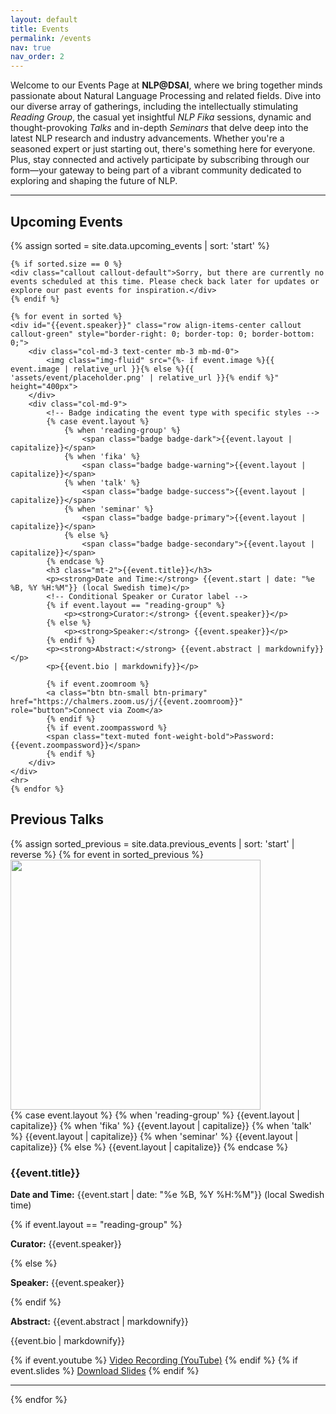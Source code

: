 ```yaml
---
layout: default
title: Events
permalink: /events
nav: true
nav_order: 2
---
```


<div class="contrainer mb-4">
    <p class="text-justify">Welcome to our Events Page at <strong>NLP@DSAI</strong>, where we bring together minds passionate about Natural Language Processing and related fields. Dive into our diverse array of gatherings, including the intellectually stimulating <em>Reading Group</em>, the casual yet insightful <em>NLP Fika</em> sessions, dynamic and thought-provoking <em>Talks</em> and in-depth <em>Seminars</em> that delve deep into the latest NLP research and industry advancements. Whether you're a seasoned expert or just starting out, there's something here for everyone. Plus, stay connected and actively participate by subscribing through our form—your gateway to being part of a vibrant community dedicated to exploring and shaping the future of NLP.</p> <div data-tf-live="01HH1W0ZC0FZEK862Q4CQCVKNE"></div><script src="//embed.typeform.com/next/embed.js"></script>
    <hr>
</div>

<div class="container mt-4">
    <h2 class="mb-4">Upcoming Events</h2>
    {% assign sorted = site.data.upcoming_events | sort: 'start' %}

    {% if sorted.size == 0 %}
    <div class="callout callout-default">Sorry, but there are currently no events scheduled at this time. Please check back later for updates or explore our past events for inspiration.</div>
    {% endif %}

    {% for event in sorted %}
    <div id="{{event.speaker}}" class="row align-items-center callout callout-green" style="border-right: 0; border-top: 0; border-bottom: 0;">
        <div class="col-md-3 text-center mb-3 mb-md-0">
            <img class="img-fluid" src="{%- if event.image %}{{ event.image | relative_url }}{% else %}{{ 'assets/event/placeholder.png' | relative_url }}{% endif %}" height="400px">
        </div>
        <div class="col-md-9">
            <!-- Badge indicating the event type with specific styles -->
            {% case event.layout %}
                {% when 'reading-group' %}
                    <span class="badge badge-dark">{{event.layout | capitalize}}</span>
                {% when 'fika' %}
                    <span class="badge badge-warning">{{event.layout | capitalize}}</span>
                {% when 'talk' %}
                    <span class="badge badge-success">{{event.layout | capitalize}}</span>
                {% when 'seminar' %}
                    <span class="badge badge-primary">{{event.layout | capitalize}}</span>
                {% else %}
                    <span class="badge badge-secondary">{{event.layout | capitalize}}</span>
            {% endcase %}
            <h3 class="mt-2">{{event.title}}</h3>
            <p><strong>Date and Time:</strong> {{event.start | date: "%e %B, %Y %H:%M"}} (local Swedish time)</p>
            <!-- Conditional Speaker or Curator label -->
            {% if event.layout == "reading-group" %}
                <p><strong>Curator:</strong> {{event.speaker}}</p>
            {% else %}
                <p><strong>Speaker:</strong> {{event.speaker}}</p>
            {% endif %}
            <p><strong>Abstract:</strong> {{event.abstract | markdownify}}</p>
            <p>{{event.bio | markdownify}}</p>

            {% if event.zoomroom %}
            <a class="btn btn-small btn-primary" href="https://chalmers.zoom.us/j/{{event.zoomroom}}" role="button">Connect via Zoom</a>
            {% endif %}
            {% if event.zoompassword %}
            <span class="text-muted font-weight-bold">Password: {{event.zoompassword}}</span>
            {% endif %}
        </div>
    </div>
    <hr>
    {% endfor %}

</div>

<!-- Previous Events Section -->
<div class="container mt-5">
    <h2 class="mb-4">Previous Talks</h2>
    {% assign sorted_previous = site.data.previous_events | sort: 'start' | reverse %}
    {% for event in sorted_previous %}
    <div id="{{event.speaker}}" class="row align-items-center" style="padding-top: 60px; margin-top: -60px;">
        <div class="col-md-3 text-center mb-3 mb-md-0">
            <img class="img-fluid" src="{%- if event.image %}{{ event.image | relative_url }}{% else %}{{ 'assets/event/placeholder.png' | relative_url }}{% endif %}" height="400px">
        </div>
        <div class="col-md-9">
            <!-- Badge indicating the event type with specific styles -->
            {% case event.layout %}
                {% when 'reading-group' %}
                    <span class="badge badge-dark">{{event.layout | capitalize}}</span>
                {% when 'fika' %}
                    <span class="badge badge-warning">{{event.layout | capitalize}}</span>
                {% when 'talk' %}
                    <span class="badge badge-success">{{event.layout | capitalize}}</span>
                {% when 'seminar' %}
                    <span class="badge badge-primary">{{event.layout | capitalize}}</span>
                {% else %}
                    <span class="badge badge-secondary">{{event.layout | capitalize}}</span>
            {% endcase %}
            <h3 class="mt-2">{{event.title}}</h3>
            <p><strong>Date and Time:</strong> {{event.start | date: "%e %B, %Y %H:%M"}} (local Swedish time)</p>
            <!-- Conditional Speaker or Curator label -->
            {% if event.layout == "reading-group" %}
                <p><strong>Curator:</strong> {{event.speaker}}</p>
            {% else %}
                <p><strong>Speaker:</strong> {{event.speaker}}</p>
            {% endif %}
            <p><strong>Abstract:</strong> {{event.abstract | markdownify}}</p>
            <p>{{event.bio | markdownify}}</p>
            <!-- Links for video recording and slides if available -->
            {% if event.youtube %}
            <a class="btn btn-small btn-link" href="{{event.youtube}}" role="button">Video Recording (YouTube)</a>
            {% endif %}
            {% if event.slides %}
            <a class="btn btn-small btn-link" href="{{event.slides}}" role="button">Download Slides</a>
            {% endif %}
        </div>
    </div>
    <hr>
    {% endfor %}
</div>
